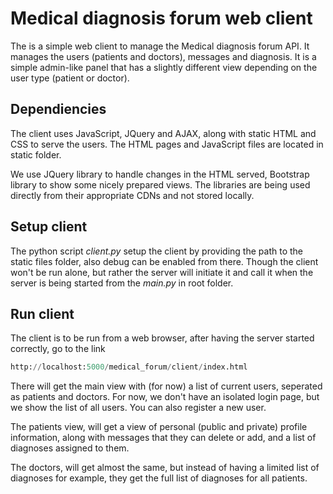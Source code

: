 # Medical diagnosis forum web client

The is a simple web client to manage the Medical diagnosis forum API. It manages
the users (patients and doctors), messages and diagnosis. It is a simple
admin-like panel that has a slightly different view depending on the user type
(patient or doctor).

## Dependiencies

The client uses JavaScript, JQuery and AJAX, along with static HTML and CSS to serve the
users. The HTML pages and JavaScript files are located in static folder.

We use JQuery  library to handle changes in the HTML served, Bootstrap library
to show some nicely prepared views. The libraries are being used directly from
their appropriate CDNs and not stored locally.

## Setup client

The python script *client.py* setup the client by providing the path to the
static files folder, also debug can be enabled from there. Though the client
won't be run alone, but rather the server will initiate it and call it when the
server is being started from the *main.py* in root folder.

## Run client

The client is to be run from a web browser, after having the server started
correctly, go to the link

``` python
http://localhost:5000/medical_forum/client/index.html
```

There will get the main view with (for now) a list of current users, seperated
as patients and doctors. For now, we don't have an isolated login page, but we
show the list of all users. You can also register a new user.

The patients view, will get a view of personal (public and private) profile
information, along with messages that they can delete or add, and a list of
diagnoses assigned to them.

The doctors, will get almost the same, but instead of having a limited list of
diagnoses for example, they get the full list of diagnoses for all patients.